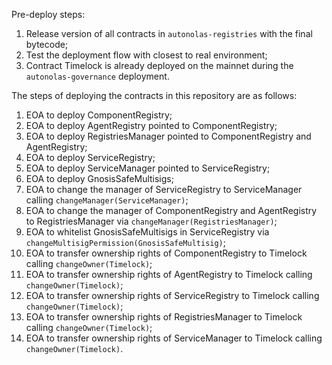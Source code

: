 
Pre-deploy steps:
1. Release version of all contracts in `autonolas-registries` with the final bytecode;
2. Test the deployment flow with closest to real environment;
3. Contract Timelock is already deployed on the mainnet during the `autonolas-governance` deployment.

The steps of deploying the contracts in this repository are as follows:

1. EOA to deploy ComponentRegistry;
2. EOA to deploy AgentRegistry pointed to ComponentRegistry;
3. EOA to deploy RegistriesManager pointed to ComponentRegistry and AgentRegistry;
4. EOA to deploy ServiceRegistry;
5. EOA to deploy ServiceManager pointed to ServiceRegistry;
6. EOA to deploy GnosisSafeMultisigs;
7. EOA to change the manager of ServiceRegistry to ServiceManager calling `changeManager(ServiceManager)`;
8. EOA to change the manager of ComponentRegistry and AgentRegistry to RegistriesManager via `changeManager(RegistriesManager)`;
9. EOA to whitelist GnosisSafeMultisigs in ServiceRegistry via `changeMultisigPermission(GnosisSafeMultisig)`;
10. EOA to transfer ownership rights of ComponentRegistry to Timelock calling `changeOwner(Timelock)`;
11. EOA to transfer ownership rights of AgentRegistry to Timelock calling `changeOwner(Timelock)`;
12. EOA to transfer ownership rights of ServiceRegistry to Timelock calling `changeOwner(Timelock)`;
13. EOA to transfer ownership rights of RegistriesManager to Timelock calling `changeOwner(Timelock)`;
14. EOA to transfer ownership rights of ServiceManager to Timelock calling `changeOwner(Timelock)`.